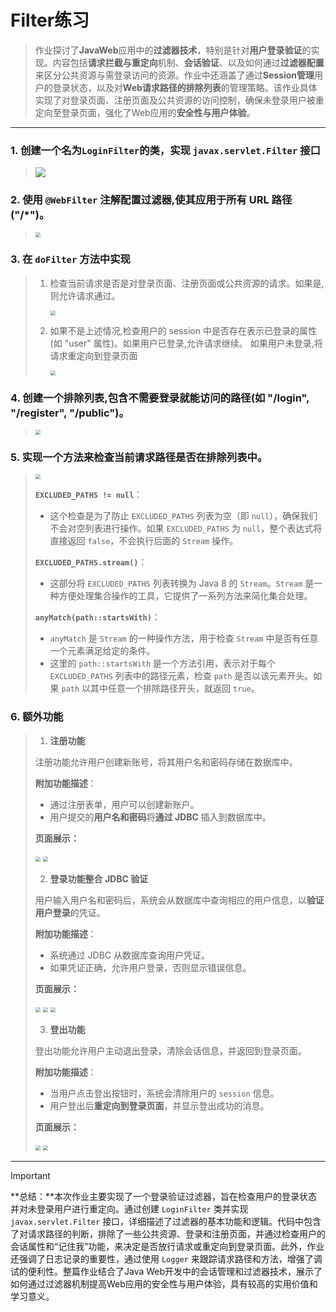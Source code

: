 # Filter练习

> 作业探讨了**JavaWeb**应用中的**过滤器技术**，特别是针对**用户登录验证**的实现。内容包括**请求拦截与重定向**机制、**会话验证**、以及如何通过**过滤器配置**来区分公共资源与需登录访问的资源。作业中还涵盖了通过**Session管理**用户的登录状态，以及对**Web请求路径的排除列表**的管理策略。该作业具体实现了对登录页面、注册页面及公共资源的访问控制，确保未登录用户被重定向至登录页面，强化了Web应用的**安全性与用户体验**。

------

### 1. 创建一个名为`LoginFilter`的类，实现 `javax.servlet.Filter` 接口

> ![](./img/6.png)

### 2. 使用 `@WebFilter` 注解配置过滤器,使其应用于所有 URL 路径 ("/*")。

> <img src="./img/1.png" style="zoom:50%;" />

### 3. 在 `doFilter` 方法中实现

> 1. 检查当前请求是否是对登录页面、注册页面或公共资源的请求。如果是,则允许请求通过。
>
>    <img src="./img/4.png" style="zoom:50%;" />
>
> 2. 如果不是上述情况,检查用户的 session 中是否存在表示已登录的属性(如 "user" 属性)。如果用户已登录,允许请求继续。 如果用户未登录,将请求重定向到登录页面
>    
>    <img src="./img/5.png" style="zoom:50%;" />
>

### 4. 创建一个排除列表,包含不需要登录就能访问的路径(如 "/login", "/register", "/public")。

> <img src="./img/2.png" style="zoom:50%;" />

### 5. 实现一个方法来检查当前请求路径是否在排除列表中。

> <img src="./img/3.png" style="zoom:50%;" />
>
> **`EXCLUDED_PATHS != null`**：
>
> - 这个检查是为了防止 `EXCLUDED_PATHS` 列表为空（即 `null`），确保我们不会对空列表进行操作。如果 `EXCLUDED_PATHS` 为 `null`，整个表达式将直接返回 `false`，不会执行后面的 `Stream` 操作。
>
> **`EXCLUDED_PATHS.stream()`**：
>
> - 这部分将 `EXCLUDED_PATHS` 列表转换为 Java 8 的 `Stream`。`Stream` 是一种方便处理集合操作的工具，它提供了一系列方法来简化集合处理。
>
> **`anyMatch(path::startsWith)`**：
>
> - `anyMatch` 是 `Stream` 的一种操作方法，用于检查 `Stream` 中是否有任意一个元素满足给定的条件。
> - 这里的 `path::startsWith` 是一个方法引用，表示对于每个 `EXCLUDED_PATHS` 列表中的路径元素，检查 `path` 是否以该元素开头。如果 `path` 以其中任意一个排除路径开头，就返回 `true`。

### 6. 额外功能

> 1. **注册功能**
>
> 注册功能允许用户创建新账号，将其用户名和密码存储在数据库中。
>
> **附加功能描述**：
>
> - 通过注册表单，用户可以创建新账户。
> - 用户提交的**用户名和密码**将**通过 JDBC** 插入到数据库中。
>
> **页面展示：**
>
> <img src="./img/Register.png" style="zoom:50%;" />
>
> <img src="./img/database.png" style="zoom:50%;" />
>
> 2. **登录功能整合 JDBC 验证**
>
> 用户输入用户名和密码后，系统会从数据库中查询相应的用户信息，以**验证用户登录**的凭证。
>
> **附加功能描述**：
>
> - 系统通过 JDBC 从数据库查询用户凭证。
> - 如果凭证正确，允许用户登录，否则显示错误信息。
>
> **页面展示：**
>
> <img src="./img/login1.png" style="zoom:50%;" />
>
> <img src="./img/login2.png" style="zoom:50%;" />
>
> <img src="./img/login3.png" style="zoom:50%;" />
>
> 3. **登出功能**
>
> 登出功能允许用户主动退出登录，清除会话信息，并返回到登录页面。
>
> **附加功能描述**：
>
> - 当用户点击登出按钮时，系统会清除用户的 `session` 信息。
> - 用户登出后**重定向到登录页面**，并显示登出成功的消息。
>
> **页面展示：**
>
> <img src="./img/login4.png" style="zoom:50%;" />
>
> <img src="./img/login5.png" style="zoom:50%;" />

------

> [!IMPORTANT]
>
> **总结：**本次作业主要实现了一个登录验证过滤器，旨在检查用户的登录状态并对未登录用户进行重定向。通过创建 `LoginFilter` 类并实现 `javax.servlet.Filter` 接口，详细描述了过滤器的基本功能和逻辑。代码中包含了对请求路径的判断，排除了一些公共资源、登录和注册页面，并通过检查用户的会话属性和“记住我”功能，来决定是否放行请求或重定向到登录页面。此外，作业还强调了日志记录的重要性，通过使用 `Logger` 来跟踪请求路径和方法，增强了调试的便利性。整篇作业结合了Java Web开发中的会话管理和过滤器技术，展示了如何通过过滤器机制提高Web应用的安全性与用户体验，具有较高的实用价值和学习意义。

